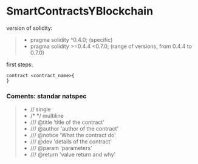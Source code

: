 # SmartContractsYBlockchain
version of solidity: 
> - pragma solidity ^0.4.0;          (specific)
> - pragma solidity >=0.4.4 <0.7.0;  (range of versions, from 0.4.4 to 0.7.0)

first steps:
```
contract <contract_name>{
}
```
### Coments: standar natspec
> - //     single
> - /* */  multiline
> - /// @title 'title of the contract'
> - /// @author 'author of the contract'
> - /// @notice 'What the contract do'
> - /// @dev 'details of the contract'
> - /// @param 'parameters'
> - /// @return 'value return and why'
